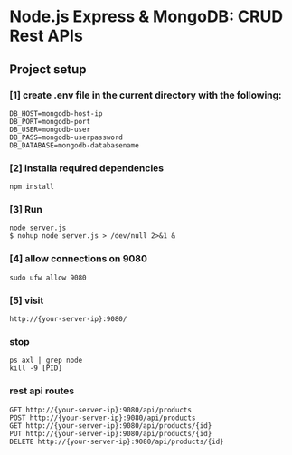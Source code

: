 # Node.js Express & MongoDB: CRUD Rest APIs

## Project setup

### [1] create .env file in the current directory with the following:
```
DB_HOST=mongodb-host-ip
DB_PORT=mongodb-port
DB_USER=mongodb-user
DB_PASS=mongodb-userpassword
DB_DATABASE=mongodb-databasename
```
### [2] installa required dependencies
```
npm install
```

### [3] Run
```
node server.js
$ nohup node server.js > /dev/null 2>&1 &
```

### [4] allow connections on 9080
```
sudo ufw allow 9080
```

### [5] visit 
```
http://{your-server-ip}:9080/
```

### stop 
```
ps axl | grep node
kill -9 [PID]
```

### rest api routes
```
GET http://{your-server-ip}:9080/api/products
POST http://{your-server-ip}:9080/api/products
GET http://{your-server-ip}:9080/api/products/{id}
PUT http://{your-server-ip}:9080/api/products/{id}
DELETE http://{your-server-ip}:9080/api/products/{id}
```


